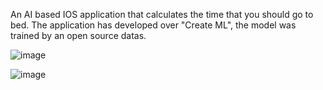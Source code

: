 An AI based IOS application that calculates the time that you should go to bed. The application has developed over "Create ML", the model was trained by an open source datas.

![image](https://github.com/sbrkaksu/YouShouldRest/assets/127765582/6e0c39b6-1f6a-43fb-a98f-2905495edc83)

![image](https://github.com/sbrkaksu/YouShouldRest/assets/127765582/e83945a1-e119-4d97-a0ba-5fd75893d26d)
